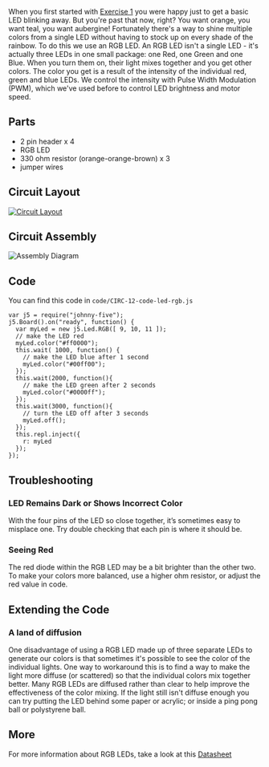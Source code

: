 
When you first started with [Exercise 1](/exercises/1) you were happy just to
get a basic LED blinking away. But you're past that now,
right? You want orange, you want teal, you want aubergine!
Fortunately there's a way to shine multiple colors from a single
LED without having to stock up on every shade of the rainbow. To do this we use an RGB LED. An RGB LED isn't a single LED - it's actually three LEDs in one small package: one Red, one Green and one Blue. When you turn them on, their light mixes together and you get other colors. The color you get is a result of the intensity of the individual red, green and blue LEDs. We control the intensity with Pulse Width Modulation (PWM), which we've used before to control LED brightness and motor speed.

<a id="parts"></a>
## Parts

* 2 pin header x 4
* RGB LED
* 330 ohm resistor (orange-orange-brown) x 3
* jumper wires

<a id="circuit"></a>
## Circuit Layout
[<img style="max-width:400px" src="/images/circ/CIRC12-sheet-small.png" alt="Circuit Layout"/>](/images/circ/CIRC12-sheet.png)

<a id="assembly"></a>
## Circuit Assembly
![Assembly Diagram](/images/assembly/CIRC-12-3dexploded.png "Assembly Diagram")

<a id="code"></a>
## Code

You can find this code in `code/CIRC-12-code-led-rgb.js`

	var j5 = require("johnny-five");
	j5.Board().on("ready", function() {
	  var myLed = new j5.Led.RGB([ 9, 10, 11 ]);
	  // make the LED red
	  myLed.color("#ff0000");
	  this.wait( 1000, function() {
	    // make the LED blue after 1 second
	    myLed.color("#00ff00");
	  });
	  this.wait(2000, function(){
	    // make the LED green after 2 seconds
	    myLed.color("#0000ff");
	  });
	  this.wait(3000, function(){
	    // turn the LED off after 3 seconds
	    myLed.off();
	  });
	  this.repl.inject({
	    r: myLed
	  });
	});


<a id="troubleshooting"></a>
## Troubleshooting

### LED Remains Dark or Shows Incorrect Color
With the four pins of the LED so close together, it’s sometimes easy to misplace one. Try double checking that each pin is where it should be.

### Seeing Red
The red diode within the RGB LED may be a bit brighter than the other two. To make your colors more balanced, use a higher ohm resistor, or adjust the red value in code.

<a id="extending"></a>
## Extending the Code

### A land of diffusion
One disadvantage of using a RGB LED made up of three separate LEDs to generate our colors is that sometimes it's possible to see the color of the individual lights. One way to workaround this is to find a way to make the light more diffuse (or scattered) so that the individual colors mix together better. Many RGB LEDs are diffused rather than clear to help improve the effectiveness of the color mixing. If the light still isn't diffuse enough you can try putting the LED behind some paper or acrylic; or inside a ping pong ball or polystyrene ball.

<a id="more"></a>
## More
For more information about RGB LEDs, take a look at this [Datasheet](https://www.sparkfun.com/datasheets/Components/YSL-R596CR3G4B5C-C10.pdf)